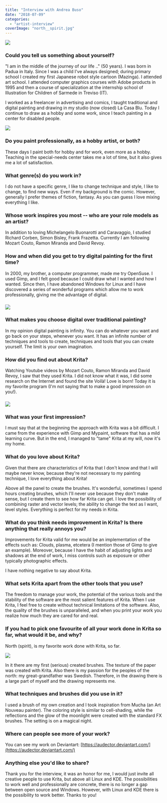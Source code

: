 ```yaml
---
title: "Interview with Andrea Buso"
date: "2018-07-09"
categories: 
  - "artist-interview"
coverImage: "north__spirit.jpg"
---
```


![](/images/posts/2018/alka_sketch.jpg)

### Could you tell us something about yourself?

"I am in the middle of the journey of our life .." (50 years). I was born in Padua in Italy. Since I was a child I've always designed; during primary school I created my first Japanese robot style cartoon (Mazinga). I attended art school. I attended computer graphics courses with Adobe products in 1995 and then a course of specialization at the internship school of Illustration for Children of Sarmede in Treviso (IT).

I worked as a freelancer in advertising and comics, I taught traditional and digital painting and drawing in my studio (now closed) La Casa Blu. Today I continue to draw as a hobby and some work, since I teach painting in a center for disabled people.

![](/images/posts/2018/axe.jpg)

### Do you paint professionally, as a hobby artist, or both?

These days I paint both for hobby and for work, even more as a hobby. Teaching in the special-needs center takes me a lot of time, but it also gives me a lot of satisfaction.

### What genre(s) do you work in?

I do not have a specific genre, I like to change technique and style, I like to change, to find new ways. Even if my background is the comic. However, generally I prefer themes of fiction, fantasy. As you can guess I love mixing everything I like.

### Whose work inspires you most -- who are your role models as an artist?

In addition to loving Michelangelo Buonarotti and Caravaggio, I studied Richard Corben, Simon Bisley, Frank Frazetta. Currently I am following Mozart Couto, Ramon Miranda and David Revoy.

### How and when did you get to try digital painting for the first time?

In 2000, my brother, a computer programmer, made me try OpenSuse. I used Gimp, and I felt good because I could draw what I wanted and how I wanted. Since then, I have abandoned Windows for Linux and I have discovered a series of wonderful programs which allow me to work professionally, giving me the advantage of digital.

### ![](/images/posts/2018/alka_sketch_2.jpg)

### What makes you choose digital over traditional painting?

In my opinion digital painting is infinity. You can do whatever you want and go back on your steps, whenever you want. It has an infinite number of techniques and tools to create, techniques and tools that you can create yourself. The limit is your own imagination.

### How did you find out about Krita?

Watching Youtube videos by Mozart Couto, Ramon Miranda and David Revoy, I saw that they used Krita. I did not know what it was, I did some research on the Internet and found the site Voilà! Love is born! Today it is my favorite program (I'm not saying that to make a good impression on you!).

### ![](/images/posts/2018/docrobot2.jpg)

### What was your first impression?

I must say that at the beginning the approach with Krita was a bit difficult. I came from the experience with Gimp and Mypaint, software that has a mild learning curve. But in the end, I managed to "tame" Krita at my will, now it's my home.

### What do you love about Krita?

Given that there are characteristics of Krita that I don't know and that I will maybe never know, because they're not necessary to my painting technique, I love everything about Krita!

Above all the panel to create the brushes. It's wonderful, sometimes I spend hours creating brushes, which I'll never use because they don't make sense, but I create them to see how far Krita can get. I love the possibility of combining raster and vector levels; the ability to change the text as I want, level styles. Everything is perfect for my needs in Krita.

### What do you think needs improvement in Krita? Is there anything that really annoys you?

Improvements for Krita valid for me would be an implementation of the effects such as: Clouds, plasma, etcetera (I mention those of Gimp to give an example). Moreover, because I have the habit of adjusting lights and shadows at the end of work, I miss controls such as exposure or other typically photographic effects.

I have nothing negative to say about Krita.

### What sets Krita apart from the other tools that you use?

The freedom to manage your work, the potential of the various tools and the stability of the software are the most salient features of Krita. When I use Krita, I feel free to create without technical limitations of the software. Also, the quality of the brushes is unparalleled, and when you print your work you realize how much they are cared for and real.

### If you had to pick one favourite of all your work done in Krita so far, what would it be, and why?

North (spirit), is my favorite work done with Krita, so far.

![](/images/posts/2018/north__spirit.jpg)

In it there are my first (serious) created brushes. The texture of the paper was created with Krita. Also there is my passion for the peoples of the north: my great-grandfather was Swedish. Therefore, in the drawing there is a large part of myself and the drawing represents me.

### What techniques and brushes did you use in it?

I used a brush of my own creation and I took inspiration from Mucha (an Art Nouveau painter). The coloring style is similar to cell-shading, while the reflections and the glow of the moonlight were created with the standard FX brushes. The setting is on a magical night.

### Where can people see more of your work?

You can see my work on Deviantart: [https://audector.deviantart.com/](https://audector.deviantart.com/)

### Anything else you'd like to share?

Thank you for the interview, it was an honor for me, I would just invite all creative people to use Krita, but above all Linux and KDE. The possibilities to work well and professionally are concrete, there is no longer a gap between open source and Windows. However, with Linux and KDE there is the possibility to work better. Thanks to you!
